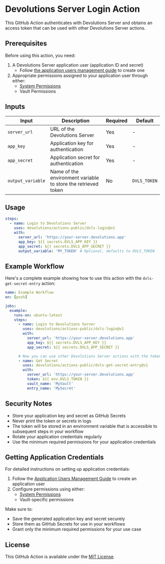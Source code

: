 # Devolutions Server Login Action

This GitHub Action authenticates with Devolutions Server and obtains an access token that can be used with other Devolutions Server actions.

## Prerequisites

Before using this action, you need:

1. A Devolutions Server application user (application ID and secret)
   - Follow [the application users management guide](https://docs.devolutions.net/hub/web-interface/administration/management/application-users/manage-application-users/) to create one
2. Appropriate permissions assigned to your application user through either:
   - [System Permissions](https://docs.devolutions.net/hub/web-interface/administration/configuration-security/system-permissions/)
   - Vault Permissions

## Inputs

| Input | Description | Required | Default |
|-------|-------------|----------|---------|
| `server_url` | URL of the Devolutions Server | Yes | - |
| `app_key` | Application key for authentication | Yes | - |
| `app_secret` | Application secret for authentication | Yes | - |
| `output_variable` | Name of the environment variable to store the retrieved token | No | `DVLS_TOKEN` |

## Usage

```yaml
steps:
  - name: Login to Devolutions Server
    uses: devolutions/actions-public/dvls-login@v1
    with:
      server_url: 'https://your-server.devolutions.app'
      app_key: ${{ secrets.DVLS_APP_KEY }}
      app_secret: ${{ secrets.DVLS_APP_SECRET }}
      output_variable: 'MY_TOKEN' # Optional, defaults to DVLS_TOKEN
```

## Example Workflow

Here's a complete example showing how to use this action with the `dvls-get-secret-entry` action:

```yaml
name: Example Workflow
on: [push]

jobs:
  example:
    runs-on: ubuntu-latest
    steps:
      - name: Login to Devolutions Server
        uses: devolutions/actions-public/dvls-login@v1
        with:
          server_url: 'https://your-server.devolutions.app'
          app_key: ${{ secrets.DVLS_APP_KEY }}
          app_secret: ${{ secrets.DVLS_APP_SECRET }}

      # Now you can use other Devolutions Server actions with the token
      - name: Get Secret
        uses: devolutions/actions-public/dvls-get-secret-entry@v1
        with:
          server_url: 'https://your-server.devolutions.app'
          token: ${{ env.DVLS_TOKEN }}
          vault_name: 'MyVault'
          entry_name: 'MySecret'
```

## Security Notes

- Store your application key and secret as GitHub Secrets
- Never print the token or secrets in logs
- The token will be stored in an environment variable that is accessible to subsequent steps in your workflow
- Rotate your application credentials regularly
- Use the minimum required permissions for your application credentials

## Getting Application Credentials

For detailed instructions on setting up application credentials:

1. Follow the [Application Users Management Guide](https://docs.devolutions.net/hub/web-interface/administration/management/application-users/manage-application-users/) to create an application user
2. Configure permissions using either:
   - [System Permissions](https://docs.devolutions.net/hub/web-interface/administration/configuration-security/system-permissions/)
   - Vault-specific permissions

Make sure to:
- Save the generated application key and secret securely
- Store them as GitHub Secrets for use in your workflows
- Grant only the minimum required permissions for your use case

## License

This GitHub Action is available under the [MIT License](LICENSE). 
